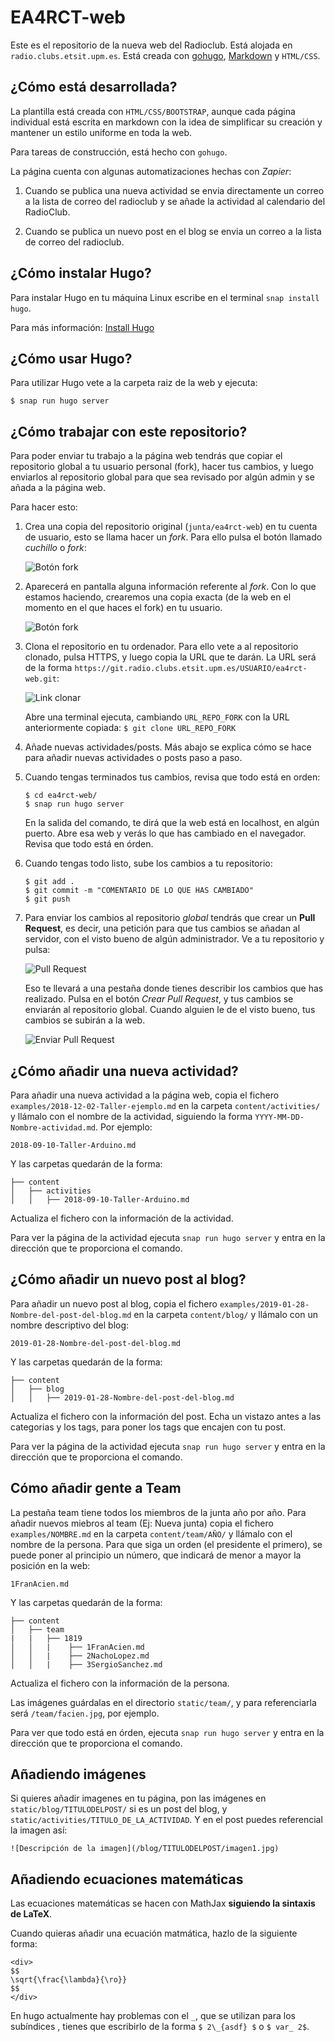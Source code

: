 # EA4RCT-web

Este es el repositorio de la nueva web del Radioclub. Está alojada en `radio.clubs.etsit.upm.es`. Está creada con [gohugo](https://gohugo.io/), [Markdown](http://es.wikipedia.org/wiki/Markdown) y `HTML/CSS`.

## ¿Cómo está desarrollada?

La plantilla está creada con `HTML/CSS/BOOTSTRAP`, aunque cada página individual está escrita en markdown con la idea de simplificar su creación y mantener un estilo uniforme en toda la web.

Para tareas de construcción, está hecho con `gohugo`.

La página cuenta con algunas automatizaciones hechas con *Zapier*:

1. Cuando se publica una nueva actividad se envia directamente un correo a la lista de correo del radioclub y se añade la actividad al calendario del RadioClub.

2. Cuando se publica un nuevo post en el blog se envia un correo a la lista de correo del radioclub.

## ¿Cómo instalar Hugo?

Para instalar Hugo en tu máquina Linux escribe en el terminal `snap install hugo`.

Para más información: [Install Hugo](https://gohugo.io/getting-started/installing/)

## ¿Cómo usar Hugo?

Para utilizar Hugo vete a la carpeta raiz  de la web y ejecuta:

```
$ snap run hugo server
```

## ¿Cómo trabajar con este repositorio?

Para poder enviar tu trabajo a la página web tendrás que copiar el repositorio global a tu usuario personal (fork), hacer tus cambios, y luego enviarlos al repositorio global para que sea revisado por algún admin y se añada a la página web.

Para hacer esto:

1. Crea una copia del repositorio original (`junta/ea4rct-web`) en tu cuenta de usuario, esto se llama hacer un *fork*. Para ello pulsa el botón llamado *cuchillo* o *fork*:

    ![Botón fork](./static/man/fork.png)
    
2. Aparecerá en pantalla alguna información referente al *fork*. Con lo que estamos haciendo, crearemos una copia exacta (de la web en el momento en el que haces el fork) en tu usuario.

    ![Botón fork](./static/man/fork2.png)
    
3. Clona el repositorio en tu ordenador. Para ello vete a al repositorio clonado, pulsa HTTPS, y luego copia la URL que te darán. La URL será de la forma `https://git.radio.clubs.etsit.upm.es/USUARIO/ea4rct-web.git`:

    ![Link clonar](./static/man/clone1.png)
    
    Abre una terminal ejecuta, cambiando `URL_REPO_FORK` con la URL anteriormente copiada:
    `$ git clone URL_REPO_FORK`
4. Añade nuevas actividades/posts. Más abajo se explica cómo se hace para añadir nuevas actividades o posts paso a paso.
5. Cuando tengas terminados tus cambios, revisa que todo está en orden:
    ```
    $ cd ea4rct-web/
    $ snap run hugo server
    ```
    En la salida del comando, te dirá que la web está en localhost, en algún puerto. Abre esa web y verás lo que has cambiado en el navegador. Revisa que todo está en órden.
6. Cuando tengas todo listo, sube los cambios a tu repositorio:
    ```
    $ git add .
    $ git commit -m "COMENTARIO DE LO QUE HAS CAMBIADO"
    $ git push
    ```
7. Para enviar los cambios al repositorio *global* tendrás que crear un **Pull Request**, es decir, una petición para que tus cambios se añadan al servidor, con el visto bueno de algún administrador. Ve a tu repositorio y pulsa:

    ![Pull Request](./static/man/PR.png)
    
    Eso te llevará a una pestaña donde tienes describir los cambios que has realizado. Pulsa en el botón *Crear Pull Request*, y tus cambios se enviarán al repositorio global. Cuando alguien le de el visto bueno, tus cambios se subirán a la web.

    ![Enviar Pull Request](./static/man/PR2.png)

## ¿Cómo añadir una nueva actividad?

Para añadir una nueva actividad a la página web, copia el fichero `examples/2018-12-02-Taller-ejemplo.md` en la carpeta `content/activities/` y llámalo con el nombre de la actividad, siguiendo la forma `YYYY-MM-DD-Nombre-actividad.md`. Por ejemplo:

```
2018-09-10-Taller-Arduino.md
```

Y las carpetas quedarán de la forma:

```
├── content
│   ├── activities
│   │   ├── 2018-09-10-Taller-Arduino.md
```

Actualiza el fichero con la información de la actividad.

Para ver la página de la actividad ejecuta `snap run hugo server` y entra en la dirección que te proporciona el comando.

## ¿Cómo añadir un nuevo post al blog?

Para añadir un nuevo post al blog, copia el fichero `examples/2019-01-28-Nombre-del-post-del-blog.md` en la carpeta `content/blog/` y llámalo con un nombre descriptivo del blog:

```
2019-01-28-Nombre-del-post-del-blog.md
```

Y las carpetas quedarán de la forma:

```
├── content
│   ├── blog
│   │   ├── 2019-01-28-Nombre-del-post-del-blog.md
```

Actualiza el fichero con la información del post. Echa un vistazo antes a las categorias y los tags, para poner los tags que encajen con tu post.

Para ver la página de la actividad ejecuta `snap run hugo server` y entra en la dirección que te proporciona el comando.

## Cómo añadir gente a Team

La pestaña team tiene todos los miembros de la junta año por año. Para añadir nuevos miebros al team (Ej: Nueva junta) copia el fichero `examples/NOMBRE.md` en la carpeta `content/team/AÑO/` y llámalo con el nombre de la persona. Para que siga un orden (el presidente el primero), se puede poner al principio un número, que indicará de menor a mayor la posición en la web:

```
1FranAcien.md
```

Y las carpetas quedarán de la forma:

```
├── content
│   ├── team
|   |   ├── 1819
│   │   |    ├── 1FranAcien.md
│   │   |    ├── 2NachoLopez.md
│   │   |    ├── 3SergioSanchez.md
```

Actualiza el fichero con la información de la persona.

Las imágenes guárdalas en el directorio `static/team/`, y para referenciarla será `/team/facien.jpg`, por ejemplo.

Para ver que todo está en órden, ejecuta `snap run hugo server` y entra en la dirección que te proporciona el comando.

## Añadiendo imágenes

Si quieres añadir imagenes en tu página, pon las imágenes en `static/blog/TITULODELPOST/` si es un post del blog, y `static/activities/TITULO_DE_LA_ACTIVIDAD`. Y en el post puedes referencial la imagen así:

```
![Descripción de la imagen](/blog/TITULODELPOST/imagen1.jpg)
```


## Añadiendo ecuaciones matemáticas

Las ecuaciones matemáticas se hacen con MathJax **siguiendo la sintaxis de LaTeX**.

Cuando quieras añadir una ecuación matmática, hazlo de la siguiente forma:

```
<div>
$$
\sqrt{\frac{\lambda}{\ro}}
$$
</div>
```

En hugo actualmente hay problemas con el `_`, que se utilizan para los subíndices , tienes que escribirlo de la forma `$ 2\_{asdf} $` o `$ var_ 2$`.
